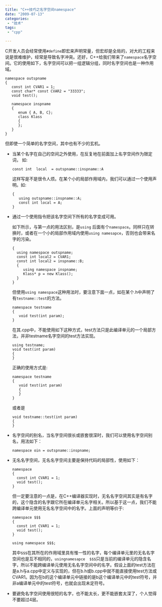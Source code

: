 ```yaml
---
title: "C++技巧之名字空间namespace"
date: "2009-07-13"
categories:
 - "技术"
tags:
 - "cpp"

---
```



C开发人员会经常使用`#define`即宏来声明常量，但宏却是全局的，对大的工程来说是很难维护，经常是导致名字冲突。还好，C++给我们带来了`namespace`名字空间。它的使用如下，名字空间可以把一组逻辑分组，同时名字空间也是一种作用域。
```
namespace outspname  
{   
   const int CVAR1 = 1;  
   const char* const CVAR2 = "33333";  
   void test();  

   namespace inspname  
   {  
      enum { A, B, C};  
      class Klass  
      {  
      };  
   }  
}
```


但即使一个简单的名字空间，其中也有不少的玄机。

* 当某个名字在自己的空间之外使用，在反复地在前面加上名字空间作为限定词， 如:

    ```
    const int  local  = outspname::inspname::A
    ```

    这样写是不是很令人烦。在某个小的局部作用域内，我们可以通过一个使用声明。如:
    ```
    {  
       using outspname::inspname::A;  
       const int local = A;  
    }
    ```  


* 通过一个使用指令把该名字空间下所有的名字变成可用。

    如下所示，与第一点的用法区别，是`using` 后面有个`namespace`。同样只在转换时，或者在一个小的局部作用域内使用`using namesapce`，否则也会带来名字的污染。
    ```
    {  
      using namespace outspname;  
      const int local2 = CVAR1;  
      const int local2 = inspname::B;  
      {  
         using namespace inspname;  
         Klass* p = new Klass();  
      }    
    }
    ```  

    但使用`using namespace`这种用法时，要注意下面一点，如在某个.h中声明了有`testname::test`的方法。
    ```
    namespace testname  
    {  
       void test(int param);  
    }
    ```  

    在其.cpp中，不能使用如下这种方式，test方法只是此编译单元的一个局部方法，并非testname名字空间的test方法实现。
    ```
    using testname;  
    void test(int param)  
    {  
    }
    ```  

    正确的使用方式是:
    ```
    namespace testname  
    {  
       void test(int param)  
       {  
       }  
    }  
    ```

    或者是
    ```
    void testname::test(int param)  
    {  
    }  
    ```


* 名字空间的别名，当名字空间很长或嵌套很深时，我们可以使用名字空间别名，用法如下：

    ```
    namespace oin = outspname::inspname;  
    ```


* 无名名字空间，无名名字空间主要是保持代码的局部性，使用如下：

    ```
    namespace   
    {  
      const int CVAR1 = 1;  
      void test();  
    }  
    ```

    但一定要注意的一点是，在C++编译器实现时，无名名字空间其实是有名字的，这个隐含的名字跟它所在编译单元名字相关。所以基于这一点，我们不能跨编译单元使用无名名字空间中的名字。上面的声明等价于:

    ```
    namespace $$$  
    {  
      const int CVAR1 = 1;  
      void test();  
    }

    using namespace $$$;

    ```

    其中`$$$`在其所在的作用域里具有惟一性的名字，每个编译单元里的无名名字空间也是互不相同的，`usingnamesapce  $$$`只是当前的编译单元的隐含名字，所以不能跨编译单元使用无名名字空间中的名字。假设上面的test方法在是a.h与a.cpp中定义与实现的，但在b.h或b.cpp中就不能直接使用test方法或CVAR1。因为在b的这个编译单元中链接的是b这个编译单元中的test符号，并非a编译单元中的test符号，也就会出现未定符号。


* 要避免名字空间使用很短的名字，也不能太长，更不能嵌套太深了，个人觉得不要超过4层。
